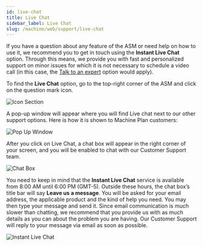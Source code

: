 ```yaml
---
id: live-chat
title: Live Chat
sidebar_label: Live Chat
slug: /machine/web/support/live-chat
---
```


If you have a question about any
feature of the ASM or need help
on how to use it, we recommend
you to get in touch using the
**Instant Live Chat** option.
Through this means, we provide you
with fast and personalized support
on minor issues for which it is not
necessary to schedule a video call
(in this case, the
[Talk to an expert](/squad/support/talk-expert)
option would apply).

To find the **Live Chat** option,
go to the top-right corner of the
ASM and click on the question
mark icon.

![Icon Section](https://res.cloudinary.com/fluid-attacks/image/upload/v1657123646/docs/web/support/section_livechat_option.png)

A pop-up window will appear
where you will find Live chat
next to our other support options.
Here is how it is shown to
Machine Plan customers:

![Pop Up Window](https://res.cloudinary.com/fluid-attacks/image/upload/v1657123646/docs/web/support/pop_up_window.png)

After you click on Live Chat,
a chat box will appear in the
right corner of your screen,
and you will be enabled to chat
with our Customer Support team.

![Chat Box](https://res.cloudinary.com/fluid-attacks/image/upload/v1657123646/docs/web/support/chat_box.png)

You need to keep in mind
that the **Instant Live Chat**
service is available from
8:00 AM until 6:00 PM (GMT-5).
Outside these hours,
the chat box’s title bar will
say **Leave us a message**.
You will be asked
for your email address,
the applicable product and
the kind of help you need.
You may then type your
message and send it.
Since email communication is
much slower than chatting,
we recommend that you provide
us with as much details as you
can about the problem you are having.
Our Customer Support will reply
to your message via email as
soon as possible.

![Instant Live Chat](https://res.cloudinary.com/fluid-attacks/image/upload/v1657123646/docs/web/support/instant_live_chat.png)
